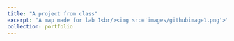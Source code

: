 ```yaml
---
title: "A project from class"
excerpt: "A map made for lab 1<br/><img src='images/githubimage1.png'>"
collection: portfolio
---
```


